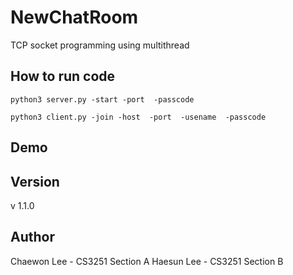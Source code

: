 # NewChatRoom
TCP socket programming using multithread

## How to run code

<pre><code>python3 server.py -start -port <port> -passcode <passcode></code></pre>
<pre><code>python3 client.py -join -host <hostname> -port <port> -usename <username> -passcode <passcode></code></pre>

## Demo

## Version
v 1.1.0

## Author
Chaewon Lee - CS3251 Section A
Haesun Lee - CS3251 Section B
